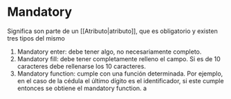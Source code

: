 # Mandatory
Significa son parte de un [[Atributo|atributo]], que es obligatorio y existen tres tipos del mismo
1. Mandatory enter: debe tener algo, no necesariamente completo. 
2. Mandatory fill: debe tener completamente relleno el campo. Si es de 10 caracteres debe rellenarse los 10 caracteres.
3. Mandatory function: cumple con una función determinada. Por ejemplo, en el caso de la cédula el último dígito es el identificador, si este cumple entonces se obtiene el mandatory function.
a